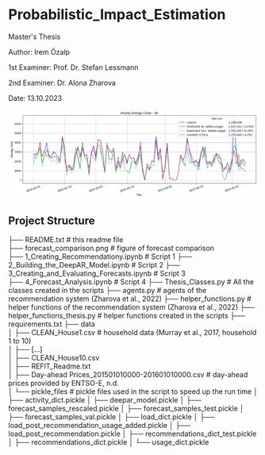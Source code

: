 # Probabilistic_Impact_Estimation

Master's Thesis

Author: Irem Özalp

1st Examiner: Prof. Dr. Stefan Lessmann

2nd Examiner: Dr. Alona Zharova

Date: 13.10.2023

![](/forecast_comparison.png)


## Project Structure

├── README.txt                                  # this readme file                                                
├── forecast_comparison.png                     # figure of forecast comparison         
├── 1_Creating_Recommendationy.ipynb            # Script 1
├── 2_Building_the_DeepAR_Model.ipynb           # Script 2
├── 3_Creating_and_Evaluating_Forecasts.ipynb   # Script 3     
├── 4_Forecast_Analysis.ipynb                   # Script 4
├── Thesis_Classes.py 					                # All the classes created in the scripts
├── agents.py                                   # agents of the recommendation system (Zharova et al., 2022)
├── helper_functions.py                         # helper functions of the recommendation system (Zharova et al., 2022)
├── helper_functions_thesis.py                  # helper functions created in the scripts
├── requirements.txt
├── data                                                        
│   ├── CLEAN_House1.csv                        # household data (Murray et al., 2017, household 1 to 10)     
│   ├── [...]                                                       
│   ├── CLEAN_House10.csv                                           
│   ├── REFIT_Readme.txt              
│   ├── Day-ahead Prices_201501010000-201601010000.csv  # day-ahead prices provided by ENTSO-E, n.d.        
│   └── pickle_files	                         # pickle files used in the script to speed up the run time
│        ├── activity_dict.pickle
│        ├── deepar_model.pickle
│        ├── forecast_samples_rescaled.pickle
│        ├── forecast_samples_test.pickle
│        ├── forecast_samples_val.pickle
│        ├── load_dict.pickle
│        ├── load_post_recommendation_usage_added.pickle
│        ├── load_post_recommendation.pickle
│        ├── recommendations_dict_test.pickle
│        ├── recommendations_dict.pickle
│        └── usage_dict.pickle
